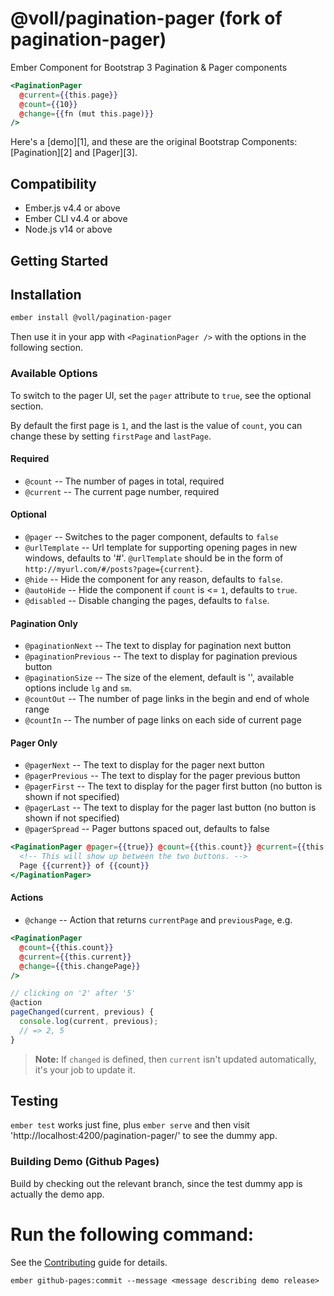 # @voll/pagination-pager (fork of pagination-pager)

Ember Component for Bootstrap 3 Pagination &amp; Pager components

```hbs
<PaginationPager
  @current={{this.page}}
  @count={{10}}
  @change={{fn (mut this.page)}}
/>
```

Here's a [demo][1], and these are the original Bootstrap Components: [Pagination][2] and [Pager][3].

## Compatibility

* Ember.js v4.4 or above
* Ember CLI v4.4 or above
* Node.js v14 or above

## Getting Started

## Installation

```sh
ember install @voll/pagination-pager
```

Then use it in your app with `<PaginationPager />` with the options
in the following section.

### Available Options

To switch to the pager UI, set the `pager` attribute to `true`, see the optional section.

By default the first page is `1`, and the last is the value of `count`, you can change these by setting `firstPage` and `lastPage`.

#### Required

- `@count` -- The number of pages in total, required
- `@current` -- The current page number, required

#### Optional

- `@pager` -- Switches to the pager component, defaults to `false`
- `@urlTemplate` -- Url template for supporting opening pages in new windows, defaults to '#'.
  `@urlTemplate` should be in the form of `http://myurl.com/#/posts?page={current}`.
- `@hide` -- Hide the component for any reason, defaults to `false`.
- `@autoHide` -- Hide the component if `count` is <= `1`, defaults to `true`.
- `@disabled` -- Disable changing the pages, defaults to `false`.

#### Pagination Only

- `@paginationNext` -- The text to display for pagination next button
- `@paginationPrevious` -- The text to display for pagination previous button
- `@paginationSize` -- The size of the element, default is '', available options include `lg` and `sm`.
- `@countOut` -- The number of page links in the begin and end of whole range
- `@countIn` -- The number of page links on each side of current page

#### Pager Only

- `@pagerNext` -- The text to display for the pager next button
- `@pagerPrevious` -- The text to display for the pager previous button
- `@pagerFirst` -- The text to display for the pager first button (no button is shown if not specified)
- `@pagerLast` -- The text to display for the pager last button (no button is shown if not specified)
- `@pagerSpread` -- Pager buttons spaced out, defaults to false

```hbs
<PaginationPager @pager={{true}} @count={{this.count}} @current={{this.current}}>
  <!-- This will show up between the two buttons. -->
  Page {{current}} of {{count}}
</PaginationPager>
```

#### Actions

- `@change` -- Action that returns `currentPage` and `previousPage`, e.g.

```hbs
<PaginationPager
  @count={{this.count}}
  @current={{this.current}}
  @change={{this.changePage}}
/>
```

```js
// clicking on '2' after '5'
@action
pageChanged(current, previous) {
  console.log(current, previous);
  // => 2, 5
}
```

> **Note:** If `changed` is defined, then `current` isn't updated automatically, it's your job to update it.

## Testing

`ember test` works just fine, plus `ember serve` and then visit 'http://localhost:4200/pagination-pager/' to see the dummy app.

### Building Demo (Github Pages)

Build by checking out the relevant branch, since the test dummy app
is actually the demo app.

# Run the following command:

See the [Contributing](CONTRIBUTING.md) guide for details.

```no-highlight
ember github-pages:commit --message <message describing demo release>
```
